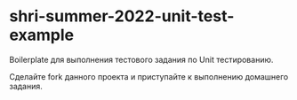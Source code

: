 # shri-summer-2022-unit-test-example

Boilerplate для выполнения тестового задания по Unit тестированию.

Сделайте fork данного проекта и приступайте к выполнению домашнего задания.
